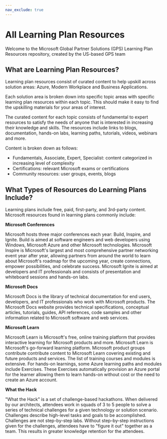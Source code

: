 ```yaml
---
nav_exclude: true
---
```


# All Learning Plan Resources

Welcome to the Microsoft Global Partner Solutions (GPS) Learning Plan Resources repository, created by the US-based GPS team

## What are Learning Plan Resources?

Learning plan resources consist of curated content to help upskill across solution areas: Azure, Modern Workplace and Business Applications.  

Each solution area is broken down into specific topic areas with specific learning plan resources within each topic. This should make it easy to find the upskilling materials for your areas of interest.

The curated content for each topic consists of fundamental to expert resources to satisfy the needs of anyone that is interested in increasing their knowledge and skills. The resources include links to blogs, documentation, hands-on labs, learning paths, tutorials, videos, webinars and more.

Content is broken down as follows:

* Fundamentals, Associate, Expert, Specialist: content categorized in increasing level of complexity
* Certifications: relevant Microsoft exams or certifications
* Community resources: user groups, events, blogs

## What Types of Resources do Learning Plans Include?

Learning plans include free, paid, first-party, and 3rd-party content.  Microsoft resources found in learning plans commonly include:

**Microsoft Conferences**

Microsoft hosts three major conferences each year: Build, Inspire, and Ignite.  Build is aimed at software engineers and web developers using Windows, Microsoft Azure and other Microsoft technologies.  Microsoft Inspire is Microsoft's largest and most comprehensive partner networking event year after year, allowing partners from around the world to learn about Microsoft's roadmap for the upcoming year, create connections, empower possibilities, and celebrate success.  Microsoft Ignite is aimed at developers and IT professionals and consists of presentation and whiteboard sessions and hands-on labs.

**Microsoft Docs**

Microsoft Docs is the library of technical documentation for end users, developers, and IT professionals who work with Microsoft products. The Microsoft Docs website provides technical specifications, conceptual articles, tutorials, guides, API references, code samples and other information related to Microsoft software and web services.

**Microsoft Learn**

Microsoft Learn is Microsoft's free, online training platform that provides interactive learning for Microsoft products and more.  Microsoft Learn is Microsoft's go-forward learning platform.  Microsoft product groups contribute contribute content to Microsoft Learn covering existing and future products and services.  The list of training courses and modules is extensive.  For hands-on learnings, some Azure learning paths and modules include Exercises.  These Exercises automatically provision an Azure portal for the learner allowing them to learn hands-on without cost or the need to create an Azure account.

**What the Hack**

"What the Hack" is a set of challenge-based hackathons.  When delivered by our architects, attendees work in squads of 3 to 5 people to solve a series of technical challenges for a given technology or solution scenario. Challenges describe high-level tasks and goals to be accomplished. Challenges are not step-by-step labs.  Without step-by-step instructions given for the challenges, attendees have to "figure it out" together as a team. This results in greater knowledge retention for the attendees.